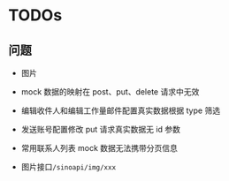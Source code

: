 # TODOs

## 问题

- 图片

- mock 数据的映射在 post、put、delete 请求中无效

- 编辑收件人和编辑工作量邮件配置真实数据根据 type 筛选

- 发送账号配置修改 put 请求真实数据无 id 参数

- 常用联系人列表 mock 数据无法携带分页信息
- 图片接口`/sinoapi/img/xxx`
